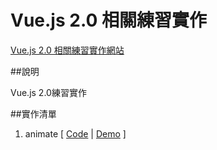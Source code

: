 # Vue.js 2.0 相關練習實作

[Vue.js 2.0 相關練習實作網站](http://mckey.help)

##說明

Vue.js 2.0練習實作

##實作清單
1. animate [ [Code](https://github.com/MckeyHong/mk_vue2/blob/master/example/example_01.html) | [Demo](http://mckey.help/example/example_01.html) ]
